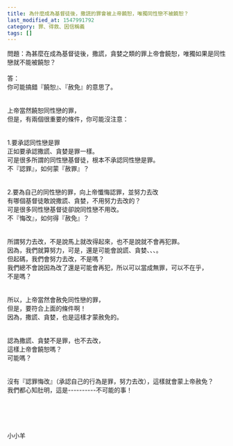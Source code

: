 ```yaml
---
title: 為什麼成為基督徒後，撒謊的罪會被上帝饒恕，唯獨同性戀不被饒恕？
last_modified_at: 1547991792
category: 罪、得救、因信稱義
tags: []
---
```


問題：為甚麼在成為基督徒後，撒謊，貪婪之類的罪上帝會饒恕，唯獨如果是同性戀就不能被饒恕？<br><br><!--more-->答：<br>你可能搞錯『饒恕』、『赦免』的意思了。<br><br> <br>上帝當然饒恕同性戀的罪，<br>但是，有兩個很重要的條件，你可能沒注意：<br><br> <br>1.要承認同性戀是罪<br>正如要承認撒謊、貪婪是罪一樣。<br>可是很多所謂的同性戀基督徒，根本不承認同性戀是罪。<br>不『認罪』，如何蒙『赦罪』？<br><br> <br>2.要為自己的同性戀的罪，向上帝懺悔認罪，並努力去改<br>有哪個基督徒敢說撒謊、貪婪，不用努力去改的？<br>可是很多同性戀基督徒卻說同性戀不用改。<br>不『悔改』，如何得『赦免』？<br><br><br>所謂努力去改，不是說馬上就改得起來，也不是說就不會再犯罪。<br>因為，我們就算努力，可是，還是可能會說謊、貪婪、、、。<br>但起碼，我們會努力去改，不是嗎？<br>我們總不會說因為改了還是可能會再犯，所以可以當成無罪，可以不在乎，<br>不是嗎？<br><br> <br>所以，上帝當然會赦免同性戀的罪，<br>但是，要符合上面的條件啊！<br>因為，撒謊、貪婪，也是這樣才蒙赦免的。<br><br><br>認為撒謊、貪婪不是罪，也不去改，<br>這樣上帝會饒恕嗎？<br>可能嗎？<br><br><br>沒有『認罪悔改』（承認自己的行為是罪，努力去改），這樣就會蒙上帝赦免？<br>我們都心知肚明，這是----------不可能的事！<br><br><br><br><br><br>小小羊<br><br><br><br><br><br><br>
